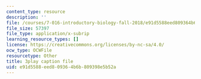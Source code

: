 ```yaml
---
content_type: resource
description: ''
file: /courses/7-016-introductory-biology-fall-2018/e91d5588eed809364b6b809398e5b52a_KlVHqq38KJU.srt
file_size: 57397
file_type: application/x-subrip
learning_resource_types: []
license: https://creativecommons.org/licenses/by-nc-sa/4.0/
ocw_type: OCWFile
resourcetype: Other
title: 3play caption file
uid: e91d5588-eed8-0936-4b6b-809398e5b52a
---
```

